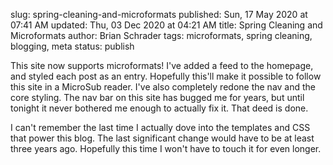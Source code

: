 slug: spring-cleaning-and-microformats
published: Sun, 17 May 2020 at 07:41 AM
updated: Thu, 03 Dec 2020 at 04:21 AM
title: Spring Cleaning and Microformats
author: Brian Schrader
tags: microformats, spring cleaning, blogging, meta
status: publish

This site now supports microformats! I've added a feed to the homepage, and styled each post as an entry. Hopefully this'll make it possible to follow this site in a MicroSub reader. I've also completely redone the nav and the core styling. The nav bar on this site has bugged me for years, but until tonight it never bothered me enough to actually fix it. That deed is done.

I can't remember the last time I actually dove into the templates and CSS that power this blog. The last significant change would have to be at least three years ago. Hopefully this time I won't have to touch it for even longer.
